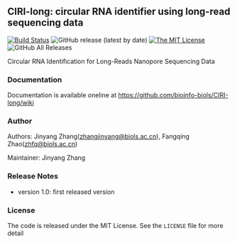 ## CIRI-long: circular RNA identifier using long-read sequencing data

[![Build Status](https://staging.travis-ci.com/bioinfo-biols/CIRI-long.svg?branch=master)](https://staging.travis-ci.com/bioinfo-biols/CIRI-long)
![GitHub release (latest by date)](https://img.shields.io/github/v/release/bioinfo-biols/CIRI-long)
[![The MIT License](https://img.shields.io/badge/license-MIT-orange.svg)](https://github.com/bioinfo-biols/CIRI-long/blob/master/LICENSE)
![GitHub All Releases](https://img.shields.io/github/downloads/bioinfo-biols/CIRI-long/total)

Circular RNA Identification for Long-Reads Nanopore Sequencing Data

### Documentation

Documentation is available oneline at https://github.com/bioinfo-biols/CIRI-long/wiki

### Author

Authors: Jinyang Zhang(zhangjinyang@biols.ac.cn), Fangqing Zhao(zhfq@biols.ac.cn)

Maintainer: Jinyang Zhang

### Release Notes

- version 1.0: first released version

### License

The code is released under the MIT License. See the `LICENSE` file for more detail
